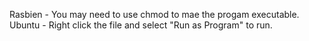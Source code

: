 Rasbien - You may need to use chmod to mae the progam executable.
Ubuntu - Right click the file and select "Run as Program" to run.
